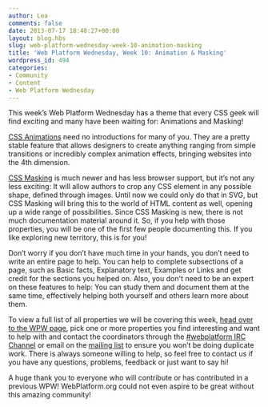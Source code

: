```yaml
---
author: Lea
comments: false
date: 2013-07-17 18:48:27+00:00
layout: blog.hbs
slug: web-platform-wednesday-week-10-animation-masking
title: 'Web Platform Wednesday, Week 10: Animation & Masking'
wordpress_id: 494
categories:
- Community
- Content
- Web Platform Wednesday
---
```


This week’s Web Platform Wednesday has a theme that every CSS geek will find exciting and many have been waiting for: Animations and Masking! 

[CSS Animations](http://www.w3.org/TR/css3-animations/) need no introductions for many of you. They are a pretty stable feature that allows designers to create anything ranging from simple transitions or incredibly complex animation effects, bringing websites into the 4th dimension. 

[CSS Masking](http://www.w3.org/TR/css-masking/) is much newer and has less browser support, but it’s not any less exciting: It will allow authors to crop any CSS element in any possible shape, defined through images. Until now we could only do that in SVG, but CSS Masking will bring this to the world of HTML content as well, opening up a wide range of possibilities. Since CSS Masking is new, there is not much documentation material around it. So, if you help with those properties, you will be one of the first few people documenting this. If you like exploring new territory, this is for you!

Don’t worry if you don’t have much time in your hands, you don’t need to write an entire page to help. You can help to complete subsections of a page, such as Basic facts, Explanatory text, Examples or Links and get credit for the sections you helped on. Also, you don't need to be an expert on these features to help: You can study them and document them at the same time, effectively helping both yourself and others learn more about them.

To view a full list of all properties we will be covering this week, [head over to the WPW page](http://docs.webplatform.org/wiki/Meta:web_platform_wednesday#17_July_2013), pick one or more properties you find interesting and want to help with and contact the coordinators through the [#webplatform IRC Channel](http://webchat.freenode.net/?channels=webplatform) or email on the [mailing list](mailto:public-webplatform@w3.org) to ensure you won’t be doing duplicate work. There is always someone willing to help, so feel free to contact us if you have any questions, problems, feedback or just want to say hi!

A huge thank you to everyone who will contribute or has contributed in a previous WPW! WebPlatform.org could not even aspire to be great without this amazing community!
